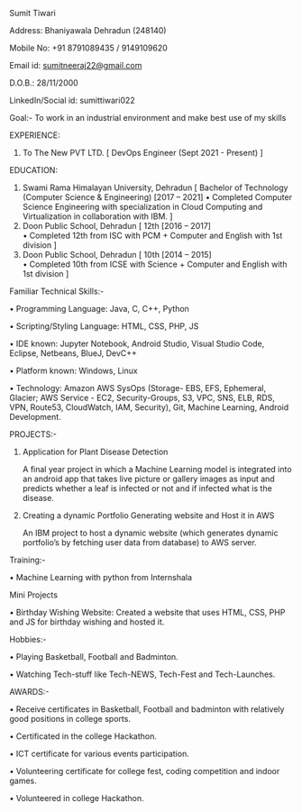 Sumit Tiwari 

Address:         	              Bhaniyawala Dehradun (248140)

Mobile No:        		          +91 8791089435 / 9149109620

Email id:     		              sumitneeraj22@gmail.com 

D.O.B.:                    		  28/11/2000

LinkedIn/Social id: 	          sumittiwari022
 
 
 
 
 
Goal:-
To work in an industrial environment and make best use of my skills

EXPERIENCE:
1) To The New PVT LTD.
   [ DevOps Engineer (Sept 2021 - Present) ]

EDUCATION:
1)	Swami Rama Himalayan University, Dehradun
    [ Bachelor of Technology (Computer Science & Engineering) [2017 – 2021]	
    •	Completed Computer Science Engineering with specialization in Cloud Computing and Virtualization in collaboration with IBM.  ]
2)	Doon Public School, Dehradun
    [ 12th [2016 – 2017]	
    •	Completed 12th from ISC with PCM + Computer and English with 1st division ]
3)	Doon Public School, Dehradun
    [ 10th [2014 – 2015]	
    •	Completed 10th from ICSE with Science + Computer and English with 1st division ]

Familiar Technical Skills:-

•	Programming Language: Java, C, C++, Python

•	Scripting/Styling Language: HTML, CSS, PHP, JS

•	IDE known: Jupyter Notebook, Android Studio, Visual Studio Code, Eclipse, Netbeans, BlueJ, DevC++

•	Platform known: Windows, Linux

•	Technology: Amazon AWS SysOps (Storage- EBS, EFS, Ephemeral, Glacier; AWS Service - EC2, Security-Groups, S3, VPC, SNS, ELB, RDS, VPN, Route53, CloudWatch, IAM, Security), Git, Machine Learning, Android Development.



PROJECTS:-

1) Application for Plant Disease Detection 

      A final year project in which a Machine Learning model is integrated into an android app that takes live picture or gallery images as input and predicts whether a leaf is infected or not and if infected what is the disease. 
      
     
2) Creating a dynamic Portfolio Generating website and Host it in AWS 

      An IBM project to host a dynamic website (which generates dynamic portfolio’s by fetching user data from database) to AWS server.

 
 
Training:-

•	Machine Learning with python from Internshala


Mini Projects 

•	Birthday Wishing Website: Created a website that uses HTML, CSS, PHP and JS for birthday wishing and hosted it. 
 
Hobbies:- 

•	Playing Basketball, Football and Badminton.

•	Watching Tech-stuff like Tech-NEWS, Tech-Fest and Tech-Launches.


AWARDS:-

•	Receive certificates in Basketball, Football and badminton with relatively good positions in college sports. 

•	Certificated in the college Hackathon.

•	ICT certificate for various events participation. 

•	Volunteering certificate for college fest, coding competition and indoor games. 

•	Volunteered in college Hackathon. 
